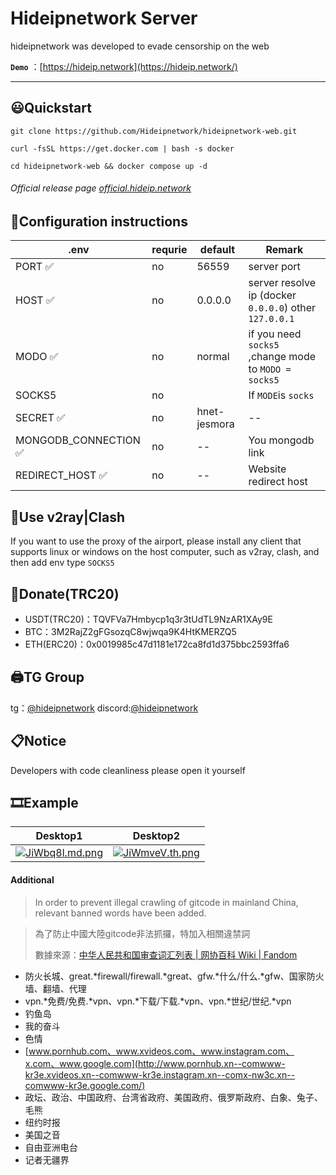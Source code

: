 # Hideipnetwork Server

[](https://github.com/Hideipnetwork/hideipnetwork-web#hideipnetwork-server)

hideipnetwork was developed to evade censorship on the web

**`Demo`** ：[https://hideip.network](https://hideip.network/)

---

## 😃Quickstart

[](https://github.com/Hideipnetwork/hideipnetwork-web#quickstart)

```
git clone https://github.com/Hideipnetwork/hideipnetwork-web.git
```

```
curl -fsSL https://get.docker.com | bash -s docker
```

```
cd hideipnetwork-web && docker compose up -d
```

###### Official release page [official.hideip.network](https://official.hideip.network/)

[](https://github.com/Hideipnetwork/hideipnetwork-web#official-release-page--officialhideipnetwork)

## 📃Configuration instructions

[](https://github.com/Hideipnetwork/hideipnetwork-web#configuration-instructions)

| .env                  | requrie | default      | **Remark**                                               |
| ----------------------- | --------- | -------------- | ---------------------------------------------------------------- |
| PORT ✅               | no      | 56559        | server port                                                    |
| HOST ✅               | no      | 0.0.0.0      | server resolve ip (docker `0.0.0.0`) other `127.0.0.1` |
| MODO ✅               | no      | normal       | if you need `socks5 `,change mode to `MODO = socks5`   |
| SOCKS5                | no      |              | If `MODE`is `socks`                                    |
| SECRET ✅             | no      | hnet-jesmora | --                                                             |
| MONGODB_CONNECTION ✅ | no      | --           | You mongodb link                                               |
| REDIRECT_HOST ✅      | no      | --           | Website redirect host                                          |

## 🔨Use v2ray|Clash

[](https://github.com/Hideipnetwork/hideipnetwork-web#use-v2rayclash)

If you want to use the proxy of the airport, please install any client that supports linux or windows on the host computer, such as v2ray, clash, and then add env type `SOCKS5`

## 💸Donate(TRC20)

[](https://github.com/Hideipnetwork/hideipnetwork-web#donatetrc20)

* USDT(TRC20)：TQVFVa7Hmbycp1q3r3tUdTL9NzAR1XAy9E
* BTC：3M2RajZ2gFGsozqC8wjwqa9K4HtKMERZQ5
* ETH(ERC20)：0x0019985c47d1181e172ca8fd1d375bbc2593ffa6

## 🖨TG Group

[](https://github.com/Hideipnetwork/hideipnetwork-web#tg-group)

tg：[@hideipnetwork](https://t.me/hideipnetwork/) discord:[@hideipnetwork](https://discord.com/invite/R4XmveVsF4)

## 📋Notice

[](https://github.com/Hideipnetwork/hideipnetwork-web#notice)

Developers with code cleanliness please open it yourself

## 🎞Example

[](https://github.com/Hideipnetwork/hideipnetwork-web#example)

| Desktop1                                                                                                                                                                                                                                                                                                                           | Desktop2                                                                                                                                                                                                                                                                                                                           |
| ------------------------------------------------------------------------------------------------------------------------------------------------------------------------------------------------------------------------------------------------------------------------------------------------------------------------------------ | ------------------------------------------------------------------------------------------------------------------------------------------------------------------------------------------------------------------------------------------------------------------------------------------------------------------------------------ |
| [![JiWbq8l.md.png](https://camo.githubusercontent.com/6484b6d8a9e8580fbb3e95a2295cfd65e1aa9cbe90be0ae0f50c35a4381d496b/68747470733a2f2f7075626c69632e616973622e746f702f65303665386130656631613031386437623639343464663933366632613363312f4a69576271386c2e706e67)](https://public.aisb.top/e06e8a0ef1a018d7b6944df936f2a3c1/JiWbq8l.png) | [![JiWmveV.th.png](https://camo.githubusercontent.com/c51fd6b037595168c1a7e1539935aa0702dbb181bd2d80f1fe6dc817c3321789/68747470733a2f2f7075626c69632e616973622e746f702f65303665386130656631613031386437623639343464663933366632613363312f4a69576d7665562e706e67)](https://public.aisb.top/e06e8a0ef1a018d7b6944df936f2a3c1/JiWmveV.png) |

#### Additional

[](https://github.com/Hideipnetwork/hideipnetwork-web#additional)

> In order to prevent illegal crawling of gitcode in mainland China, relevant banned words have been added.

> 為了防止中國大陸gitcode非法抓攞，特加入相關違禁詞
> 
> 數據來源：[中华人民共和国审查词汇列表 | 网协百科 Wiki | Fandom](https://wenxie1216.fandom.com/zh/wiki/%E4%B8%AD%E5%8D%8E%E4%BA%BA%E6%B0%91%E5%85%B1%E5%92%8C%E5%9B%BD%E5%AE%A1%E6%9F%A5%E8%AF%8D%E6%B1%87%E5%88%97%E8%A1%A8?variant=zh)

* 防火长城、great.*firewall/firewall.*great、gfw.*什么/什么.*gfw、国家防火墙、翻墙、代理
* vpn.*免费/免费.*vpn、vpn.*下载/下载.*vpn、vpn.*世纪/世纪.*vpn
* 钓鱼岛
* 我的奋斗
* 色情
* [www.pornhub.com、www.xvideos.com、www.instagram.com、x.com、www.google.com](http://www.pornhub.xn--comwww-kr3e.xvideos.xn--comwww-kr3e.instagram.xn--comx-nw3c.xn--comwww-kr3e.google.com/)
* 政坛、政治、中国政府、台湾省政府、美国政府、俄罗斯政府、白象、兔子、毛熊
* 纽约时报
* 美国之音
* 自由亚洲电台
* 记者无疆界

